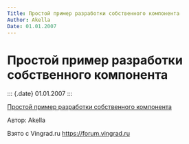 ```yaml
---
Title: Простой пример разработки собственного компонента
Author: Akella
Date: 01.01.2007
---
```



Простой пример разработки собственного компонента
=================================================

::: {.date}
01.01.2007
:::

[Простой пример разработки собственного компонента](05_2.zip)

Автор: Akella

Взято с Vingrad.ru <https://forum.vingrad.ru>
